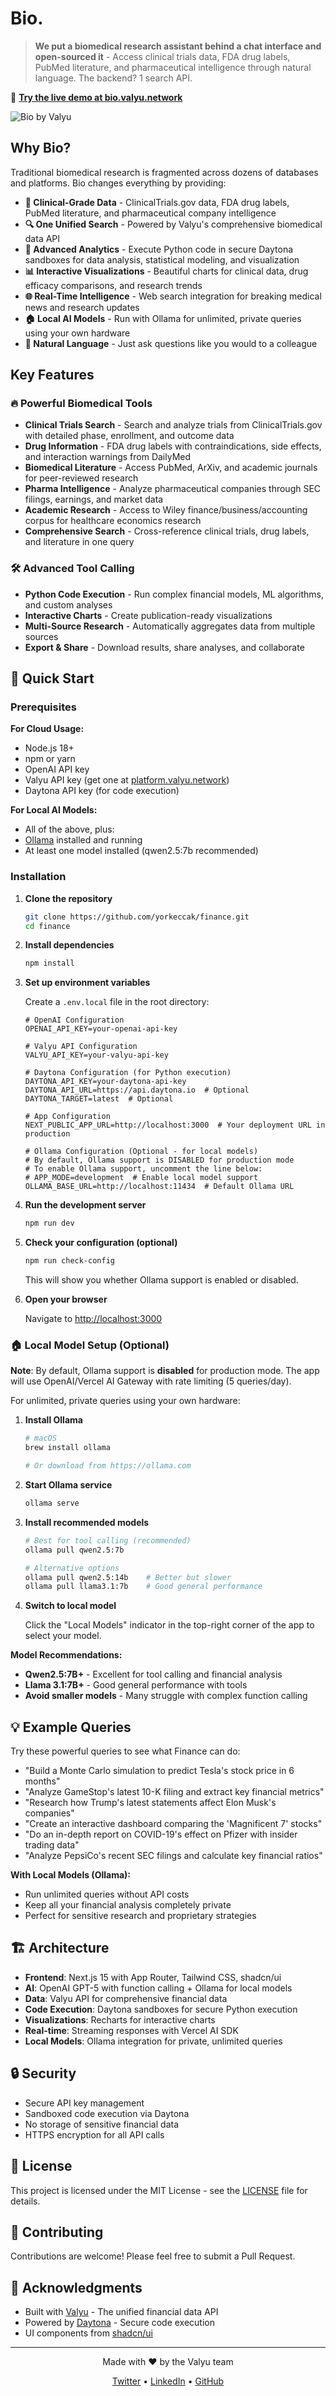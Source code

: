# Bio.

> **We put a biomedical research assistant behind a chat interface and open-sourced it** - Access clinical trials data, FDA drug labels, PubMed literature, and pharmaceutical intelligence through natural language. The backend? 1 search API.

🚀 **[Try the live demo at bio.valyu.network](https://bio.valyu.network)**

![Bio by Valyu](public/valyu.png)

## Why Bio?

Traditional biomedical research is fragmented across dozens of databases and platforms. Bio changes everything by providing:

- **🧬 Clinical-Grade Data** - ClinicalTrials.gov data, FDA drug labels, PubMed literature, and pharmaceutical company intelligence
- **🔍 One Unified Search** - Powered by Valyu's comprehensive biomedical data API
- **🐍 Advanced Analytics** - Execute Python code in secure Daytona sandboxes for data analysis, statistical modeling, and visualization
- **📊 Interactive Visualizations** - Beautiful charts for clinical data, drug efficacy comparisons, and research trends
- **🌐 Real-Time Intelligence** - Web search integration for breaking medical news and research updates
- **🏠 Local AI Models** - Run with Ollama for unlimited, private queries using your own hardware
- **🎯 Natural Language** - Just ask questions like you would to a colleague

## Key Features

### 🔥 Powerful Biomedical Tools

- **Clinical Trials Search** - Search and analyze trials from ClinicalTrials.gov with detailed phase, enrollment, and outcome data
- **Drug Information** - FDA drug labels with contraindications, side effects, and interaction warnings from DailyMed
- **Biomedical Literature** - Access PubMed, ArXiv, and academic journals for peer-reviewed research
- **Pharma Intelligence** - Analyze pharmaceutical companies through SEC filings, earnings, and market data
- **Academic Research** - Access to Wiley finance/business/accounting corpus for healthcare economics research
- **Comprehensive Search** - Cross-reference clinical trials, drug labels, and literature in one query

### 🛠️ Advanced Tool Calling

- **Python Code Execution** - Run complex financial models, ML algorithms, and custom analyses
- **Interactive Charts** - Create publication-ready visualizations
- **Multi-Source Research** - Automatically aggregates data from multiple sources
- **Export & Share** - Download results, share analyses, and collaborate

## 🚀 Quick Start

### Prerequisites

**For Cloud Usage:**
- Node.js 18+ 
- npm or yarn
- OpenAI API key
- Valyu API key (get one at [platform.valyu.network](https://platform.valyu.network))
- Daytona API key (for code execution)

**For Local AI Models:**
- All of the above, plus:
- [Ollama](https://ollama.com) installed and running
- At least one model installed (qwen2.5:7b recommended)

### Installation

1. **Clone the repository**
   ```bash
   git clone https://github.com/yorkeccak/finance.git
   cd finance
   ```

2. **Install dependencies**
   ```bash
   npm install
   ```

3. **Set up environment variables**
   
   Create a `.env.local` file in the root directory:
   ```env
   # OpenAI Configuration
   OPENAI_API_KEY=your-openai-api-key
   
   # Valyu API Configuration
   VALYU_API_KEY=your-valyu-api-key
   
   # Daytona Configuration (for Python execution)
   DAYTONA_API_KEY=your-daytona-api-key
   DAYTONA_API_URL=https://api.daytona.io  # Optional
   DAYTONA_TARGET=latest  # Optional
   
   # App Configuration
   NEXT_PUBLIC_APP_URL=http://localhost:3000  # Your deployment URL in production
   
   # Ollama Configuration (Optional - for local models)
   # By default, Ollama support is DISABLED for production mode
   # To enable Ollama support, uncomment the line below:
   # APP_MODE=development  # Enable local model support
   OLLAMA_BASE_URL=http://localhost:11434  # Default Ollama URL
   ```

4. **Run the development server**
   ```bash
   npm run dev
   ```

5. **Check your configuration (optional)**
   ```bash
   npm run check-config
   ```
   This will show you whether Ollama support is enabled or disabled.

6. **Open your browser**
   
   Navigate to [http://localhost:3000](http://localhost:3000)

### 🏠 Local Model Setup (Optional)

**Note**: By default, Ollama support is **disabled** for production mode. The app will use OpenAI/Vercel AI Gateway with rate limiting (5 queries/day).

For unlimited, private queries using your own hardware:

1. **Install Ollama**
   ```bash
   # macOS
   brew install ollama
   
   # Or download from https://ollama.com
   ```

2. **Start Ollama service**
   ```bash
   ollama serve
   ```

3. **Install recommended models**
   ```bash
   # Best for tool calling (recommended)
   ollama pull qwen2.5:7b
   
   # Alternative options
   ollama pull qwen2.5:14b    # Better but slower
   ollama pull llama3.1:7b    # Good general performance
   ```

4. **Switch to local model**
   
   Click the "Local Models" indicator in the top-right corner of the app to select your model.

**Model Recommendations:**
- **Qwen2.5:7B+** - Excellent for tool calling and financial analysis
- **Llama 3.1:7B+** - Good general performance with tools
- **Avoid smaller models** - Many struggle with complex function calling

## 💡 Example Queries

Try these powerful queries to see what Finance can do:

- "Build a Monte Carlo simulation to predict Tesla's stock price in 6 months"
- "Analyze GameStop's latest 10-K filing and extract key financial metrics"
- "Research how Trump's latest statements affect Elon Musk's companies"
- "Create an interactive dashboard comparing the 'Magnificent 7' stocks"
- "Do an in-depth report on COVID-19's effect on Pfizer with insider trading data"
- "Analyze PepsiCo's recent SEC filings and calculate key financial ratios"

**With Local Models (Ollama):**
- Run unlimited queries without API costs
- Keep all your financial analysis completely private
- Perfect for sensitive research and proprietary strategies

## 🏗️ Architecture

- **Frontend**: Next.js 15 with App Router, Tailwind CSS, shadcn/ui
- **AI**: OpenAI GPT-5 with function calling + Ollama for local models
- **Data**: Valyu API for comprehensive financial data
- **Code Execution**: Daytona sandboxes for secure Python execution
- **Visualizations**: Recharts for interactive charts
- **Real-time**: Streaming responses with Vercel AI SDK
- **Local Models**: Ollama integration for private, unlimited queries

## 🔒 Security

- Secure API key management
- Sandboxed code execution via Daytona
- No storage of sensitive financial data
- HTTPS encryption for all API calls

## 📝 License

This project is licensed under the MIT License - see the [LICENSE](LICENSE) file for details.

## 🤝 Contributing

Contributions are welcome! Please feel free to submit a Pull Request.

## 🙏 Acknowledgments

- Built with [Valyu](https://platform.valyu.network) - The unified financial data API
- Powered by [Daytona](https://daytona.io) - Secure code execution
- UI components from [shadcn/ui](https://ui.shadcn.com)

---

<p align="center">
  Made with ❤️ by the Valyu team
</p>

<p align="center">
  <a href="https://twitter.com/ValyuNetwork">Twitter</a> •
  <a href="https://www.linkedin.com/company/valyu-network">LinkedIn</a> •
  <a href="https://github.com/yorkeccak/finance">GitHub</a>
</p>
